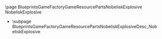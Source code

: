 \page BlueprintsGameFactoryGameResourcePartsNobeliskExplosive NobeliskExplosive
- \subpage BlueprintsGameFactoryGameResourcePartsNobeliskExplosiveDesc_NobeliskExplosive
